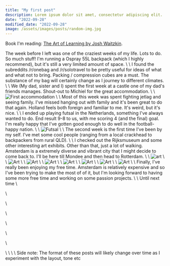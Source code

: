 ```yaml
---
title: "My first post"
description: Lorem ipsum dolor sit amet, consectetur adipiscing elit.
date: "2022-09-28"
modified_date: "2022-09-28"
image: /assets/images/posts/random-img.jpg
---
```


Book I'm reading: [The Art of Learning by Josh Waitzkin](https://www.goodreads.com/review/show/5015755977).

The week before I left was one of the craziest weeks of my life. Lots to do. So much stuff! I'm running a Ospray 55L backpack (which I highly recommend), but it's still a very limited amount of space.
\\
\\
I found the subreddits /r/onebag and /r/solotravel to be pretty useful for ideas of what and what not to bring. Packing / compression cubes are a must. The substance of my bag will certainly change as I journey to different climates.
\\
\\
We (My dad, sister and I) spent the first week at a castle one of my dad's friends manages. Shout-out to Michiel for the great accommodation.
\\
\\
![First accommodation](/assets/images/castle.jpg)
\\
\\
Most of this week was spent fighting jetlag and seeing family. I've missed hanging out with family and it's been great to do that again. Holland feels both foreign and familiar to me. It's weird, but it's nice.
\\
\\
I ended up playing futsal in the Netherlands, something I've always wanted to do. End result 9-8 to us, with me scoring 4 (and the final) goal. I'm really happy that I've gotten good enough to do well in the football-happy nation.
\\
\\
![Futsal](/assets/images/futsal.jpg)
\\
\\
The second week is the first time I've been by my self. I've met some cool people (ranging from a local crackhead to backpackers from rural QLD).
\\
\\
I checked out the Rijksmuseum and some other interesting art exhibits. Other than that, just a lot of walking. Amsterdam is a extremely diverse and vibrant city that I might decide to come back to. I'll be here till Mondee and then head to Rotterdam.
\\
\\
![art](/assets/images/art-01.jpg)
\\
\\
![Art](/assets/images/art-04.jpg)
\\
\\
![Art](/assets/images/art-03.jpg)
\\
\\
![Art](/assets/images/art-05.jpg)
\\
\\
![Art](/assets/images/art-02.jpg)
\\
\\
![Art](/assets/images/art-06.jp)
\\
\\
![Art](/assets/images/art-08.jpg)
\\
\\
![Art](/assets/images/art-07.jpg)
\\
\\
Finally, I've really been enjoying my free time. Amsterdam is relatively expensive and so I've been trying to make the most of of it, but I'm looking forward to having some more free time and working on some passion projects.
\\
\\
Until next time
\\

\\

\\

\\

\\

\\

\\

\\
\\
\\
\\
Side note: The format of these posts will likely change over time as I experiment with the layout, tone etc
